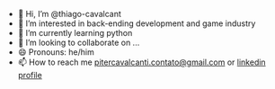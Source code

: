- 👋 Hi, I’m @thiago-cavalcant
- 👀 I’m interested in back-ending development and game industry
- 🌱 I’m currently learning python
- 💞️ I’m looking to collaborate on ...
- 😄 Pronouns: he/him
- 📫 How to reach me pitercavalcanti.contato@gmail.com or [linkedin profile](https://www.linkedin.com/in/piter-cavalcanti-047b50275/)

<!--
**thiago-cavalcant/thiago-cavalcant** is a ✨ _special_ ✨ repository because its `README.md` (this file) appears on your GitHub profile.

